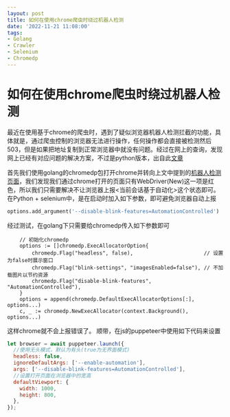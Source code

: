 ```yaml
---
layout: post
title: 如何在使用chrome爬虫时绕过机器人检测
date: '2022-11-21 11:08:00'
tags:
- Golang
- Crawler
- Selenium
- Chromedp
---
```


# 如何在使用chrome爬虫时绕过机器人检测

最近在使用基于chrome的爬虫时，遇到了疑似浏览器机器人检测拦截的功能，具体就是，通过爬虫控制的浏览器无法进行操作，任何操作都会直接被检测然后503，但是如果把地址复制到正常浏览器中就没有问题。经过在网上的查询，发现网上已经有对应问题的解决方案，不过是python版本，出自此[文章](https://www.fengzifz.com/2021/06/17/hide-python-selenium-spider-feature/)

首先我们使用golang的chromedp包打开chrome并转向上文中提到的[机器人检测页面](https://bot.sannysoft.com/)，我们发现我们通过chrome打开的页面只有WebDriver(New)这一项是红色，所以我们只需要解决不让浏览器上报<当前会话基于自动化>这个状态即可。在Python + selenium中，是在启动时加入如下参数，即可避免浏览器自动上报

``` python
options.add_argument('--disable-blink-features=AutomationControlled')
```

经过测试，在golang下只需要给chromedp传入如下参数即可

``` golang
	// 初始化chromedp
	options := []chromedp.ExecAllocatorOption{
		chromedp.Flag("headless", false),                       // 设置为false时展示窗口
		chromedp.Flag("blink-settings", "imagesEnabled=false"), // 不加载图片以节约资源
		chromedp.Flag("disable-blink-features", "AutomationControlled"),
	}
	options = append(chromedp.DefaultExecAllocatorOptions[:], options...)
	c, _ := chromedp.NewExecAllocator(context.Background(), options...)
```

这样chrome就不会上报错误了。
顺带，在js的puppeteer中使用如下代码来设置

``` js
let browser = await puppeteer.launch({
  //使用无头模式，默认为有头(true为无界面模式)
  headless: false,
  ignoreDefaultArgs: ['--enable-automation'],
  args: ['--disable-blink-features=AutomationControlled'],
  //设置打开页面在浏览器中的宽高
  defaultViewport: {
    width: 1000,
    height: 800,
  },
});
```
